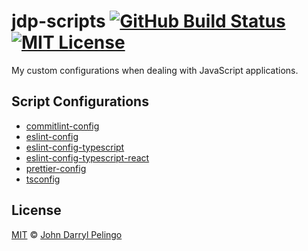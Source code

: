 # jdp-scripts [![GitHub Build Status][shield-github-build-status]][shield-github-build-status] [![MIT License][shield-license]][license]

My custom configurations when dealing with JavaScript applications.

## Script Configurations

- [commitlint-config](./packages/commitlint-config)
- [eslint-config](./packages/eslint-config)
- [eslint-config-typescript](./packages/eslint-config-typescript)
- [eslint-config-typescript-react](./packages/eslint-config-typescript-react)
- [prettier-config](./packages/prettier-config)
- [tsconfig](./packages/tsconfig)

## License

[MIT][license] &copy; [John Darryl Pelingo][me]

[license]: LICENSE
[me]: https://johndpelingo.com/
[shield-github-build-status]:
  https://github.com/john-d-pelingo/jdp-scripts/workflows/npm-publish/badge.svg
[shield-license]: https://img.shields.io/badge/License-MIT-lavender.svg
